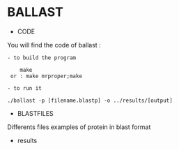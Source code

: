 # BALLAST

- CODE 

You will find the code of ballast :
        
    - to build the program 

        make 
     or : make mrproper;make

    - to run it 

    ./ballast -p [filename.blastp] -o ../results/[output] 

- BLASTFILES

Differents files examples of protein in blast format

- results


